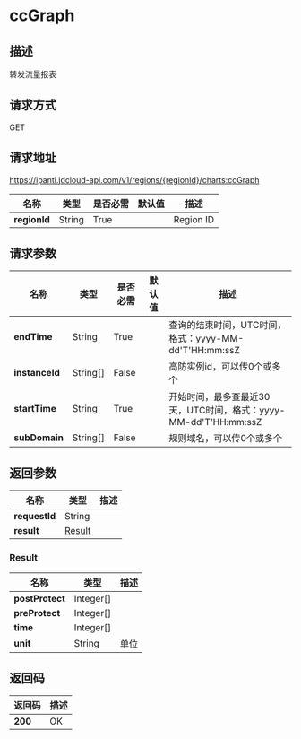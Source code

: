 # ccGraph


## 描述
转发流量报表

## 请求方式
GET

## 请求地址
https://ipanti.jdcloud-api.com/v1/regions/{regionId}/charts:ccGraph

|名称|类型|是否必需|默认值|描述|
|---|---|---|---|---|
|**regionId**|String|True||Region ID|

## 请求参数
|名称|类型|是否必需|默认值|描述|
|---|---|---|---|---|
|**endTime**|String|True||查询的结束时间，UTC时间，格式：yyyy-MM-dd'T'HH:mm:ssZ|
|**instanceId**|String[]|False||高防实例id，可以传0个或多个|
|**startTime**|String|True||开始时间，最多查最近30天，UTC时间，格式：yyyy-MM-dd'T'HH:mm:ssZ|
|**subDomain**|String[]|False||规则域名，可以传0个或多个|


## 返回参数
|名称|类型|描述|
|---|---|---|
|**requestId**|String||
|**result**|[Result](##Result)||


### <a name="Result">Result</a>
|名称|类型|描述|
|---|---|---|
|**postProtect**|Integer[]||
|**preProtect**|Integer[]||
|**time**|Integer[]||
|**unit**|String|单位|

## 返回码
|返回码|描述|
|---|---|
|**200**|OK|
